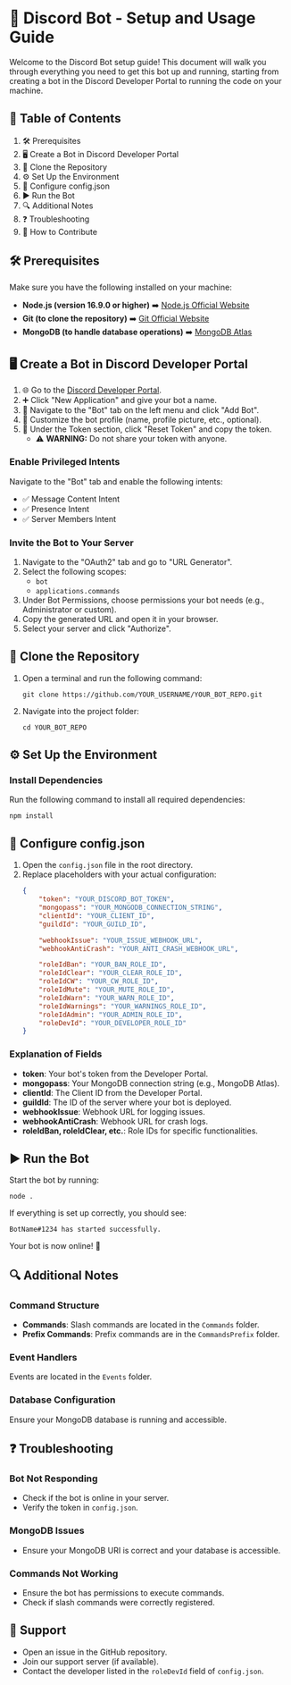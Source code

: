 # 🚀 Discord Bot - Setup and Usage Guide

Welcome to the Discord Bot setup guide! This document will walk you through everything you need to get this bot up and running, starting from creating a bot in the Discord Developer Portal to running the code on your machine.

## 📜 Table of Contents
1. 🛠 Prerequisites
2. 🖥 Create a Bot in Discord Developer Portal
3. 📂 Clone the Repository
4. ⚙️ Set Up the Environment
5. 📝 Configure config.json
6. ▶️ Run the Bot
7. 🔍 Additional Notes
8. ❓ Troubleshooting
9. 🤝 How to Contribute

## 🛠 Prerequisites

Make sure you have the following installed on your machine:

- **Node.js (version 16.9.0 or higher)** ➡️ [Node.js Official Website](https://nodejs.org)
- **Git (to clone the repository)** ➡️ [Git Official Website](https://git-scm.com)
- **MongoDB (to handle database operations)** ➡️ [MongoDB Atlas](https://www.mongodb.com/cloud/atlas)

## 🖥 Create a Bot in Discord Developer Portal

1. 🌐 Go to the [Discord Developer Portal](https://discord.com/developers/applications).
2. ➕ Click "New Application" and give your bot a name.
3. 🔧 Navigate to the "Bot" tab on the left menu and click "Add Bot".
4. 🎨 Customize the bot profile (name, profile picture, etc., optional).
5. 🔑 Under the Token section, click "Reset Token" and copy the token.
   - ⚠️ **WARNING:** Do not share your token with anyone.

### Enable Privileged Intents

Navigate to the "Bot" tab and enable the following intents:
- ✅ Message Content Intent
- ✅ Presence Intent
- ✅ Server Members Intent

### Invite the Bot to Your Server

1. Navigate to the "OAuth2" tab and go to "URL Generator".
2. Select the following scopes:
   - `bot`
   - `applications.commands`
3. Under Bot Permissions, choose permissions your bot needs (e.g., Administrator or custom).
4. Copy the generated URL and open it in your browser.
5. Select your server and click "Authorize".

## 📂 Clone the Repository

1. Open a terminal and run the following command:
   ```
   git clone https://github.com/YOUR_USERNAME/YOUR_BOT_REPO.git
   ```
2. Navigate into the project folder:
   ```
   cd YOUR_BOT_REPO
   ```

## ⚙️ Set Up the Environment

### Install Dependencies

Run the following command to install all required dependencies:
```
npm install
```

## 📝 Configure config.json

1. Open the `config.json` file in the root directory.
2. Replace placeholders with your actual configuration:
   ```json
   {
       "token": "YOUR_DISCORD_BOT_TOKEN",
       "mongopass": "YOUR_MONGODB_CONNECTION_STRING",
       "clientId": "YOUR_CLIENT_ID",
       "guildId": "YOUR_GUILD_ID",

       "webhookIssue": "YOUR_ISSUE_WEBHOOK_URL",
       "webhookAntiCrash": "YOUR_ANTI_CRASH_WEBHOOK_URL",

       "roleIdBan": "YOUR_BAN_ROLE_ID",
       "roleIdClear": "YOUR_CLEAR_ROLE_ID",
       "roleIdCW": "YOUR_CW_ROLE_ID",
       "roleIdMute": "YOUR_MUTE_ROLE_ID",
       "roleIdWarn": "YOUR_WARN_ROLE_ID",
       "roleIdWarnings": "YOUR_WARNINGS_ROLE_ID",
       "roleIdAdmin": "YOUR_ADMIN_ROLE_ID",
       "roleDevId": "YOUR_DEVELOPER_ROLE_ID"
   }
   ```

### Explanation of Fields
- **token**: Your bot's token from the Developer Portal.
- **mongopass**: Your MongoDB connection string (e.g., MongoDB Atlas).
- **clientId**: The Client ID from the Developer Portal.
- **guildId**: The ID of the server where your bot is deployed.
- **webhookIssue**: Webhook URL for logging issues.
- **webhookAntiCrash**: Webhook URL for crash logs.
- **roleIdBan, roleIdClear, etc.**: Role IDs for specific functionalities.

## ▶️ Run the Bot

Start the bot by running:
```
node .
```

If everything is set up correctly, you should see:
```
BotName#1234 has started successfully.
```

Your bot is now online! 🎉

## 🔍 Additional Notes

### Command Structure
- **Commands**: Slash commands are located in the `Commands` folder.
- **Prefix Commands**: Prefix commands are in the `CommandsPrefix` folder.

### Event Handlers
Events are located in the `Events` folder.

### Database Configuration
Ensure your MongoDB database is running and accessible.

## ❓ Troubleshooting

### Bot Not Responding
- Check if the bot is online in your server.
- Verify the token in `config.json`.

### MongoDB Issues
- Ensure your MongoDB URI is correct and your database is accessible.

### Commands Not Working
- Ensure the bot has permissions to execute commands.
- Check if slash commands were correctly registered.

## 💬 Support
- Open an issue in the GitHub repository.
- Join our support server (if available).
- Contact the developer listed in the `roleDevId` field of `config.json`.
